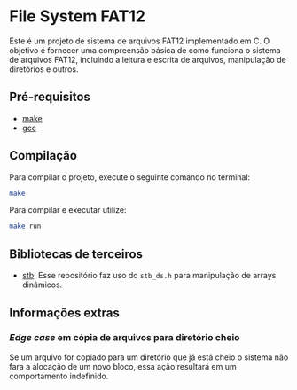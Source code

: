 # File System FAT12
Este é um projeto de sistema de arquivos FAT12 implementado em C. O objetivo é fornecer uma compreensão básica de como funciona o sistema de arquivos FAT12, incluindo a leitura e escrita de arquivos, manipulação de diretórios e outros.

## Pré-requisitos
* [make](https://www.gnu.org/software/make/)
* [gcc](https://gcc.gnu.org/)


## Compilação

Para compilar o projeto, execute o seguinte comando no terminal:

```bash
make
```

Para compilar e executar utilize:
```bash
make run
```

## Bibliotecas de terceiros

* [stb](https://github.com/nothings/stb): Esse repositório faz uso do `stb_ds.h` para manipulação de arrays dinâmicos.



## Informações extras

### _Edge case_ em cópia de arquivos para diretório cheio

Se um arquivo for copiado para um diretório que já está cheio o sistema não fara a alocação de um novo bloco, essa ação resultará em um comportamento indefinido.